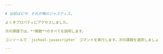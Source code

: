 ```yaml
---

# 出前はピザ、それが俺のジャスティス。

よくぞプロパティにアクセスしました。

次の課題では、**関数**のすべてを説明します。

コンソールで `jschool-javascripter` コマンドを実行します。次の課題を選択しましょう。

---
```

